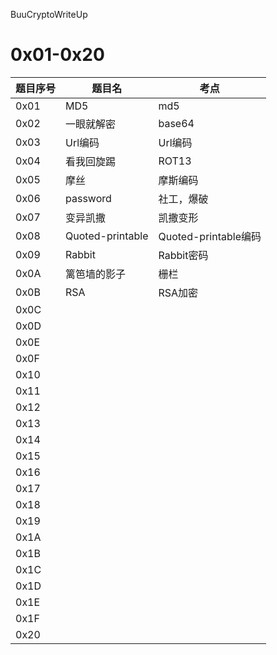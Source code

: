  BuuCryptoWriteUp

# 0x01-0x20

| 题目序号 | 题目名           | 考点                 |
| -------- | ---------------- | -------------------- |
| 0x01     | MD5              | md5                  |
| 0x02     | 一眼就解密       | base64               |
| 0x03     | Url编码          | Url编码              |
| 0x04     | 看我回旋踢       | ROT13                |
| 0x05     | 摩丝             | 摩斯编码             |
| 0x06     | password         | 社工，爆破           |
| 0x07     | 变异凯撒         | 凯撒变形             |
| 0x08     | Quoted-printable | Quoted-printable编码 |
| 0x09     | Rabbit           | Rabbit密码           |
| 0x0A     | 篱笆墙的影子     | 栅栏                 |
| 0x0B     | RSA              | RSA加密              |
| 0x0C     |                  |                      |
| 0x0D     |                  |                      |
| 0x0E     |                  |                      |
| 0x0F     |                  |                      |
| 0x10     |                  |                      |
| 0x11     |                  |                      |
| 0x12     |                  |                      |
| 0x13     |                  |                      |
| 0x14     |                  |                      |
| 0x15     |                  |                      |
| 0x16     |                  |                      |
| 0x17     |                  |                      |
| 0x18     |                  |                      |
| 0x19     |                  |                      |
| 0x1A     |                  |                      |
| 0x1B     |                  |                      |
| 0x1C     |                  |                      |
| 0x1D     |                  |                      |
| 0x1E     |                  |                      |
| 0x1F     |                  |                      |
| 0x20     |                  |                      |

